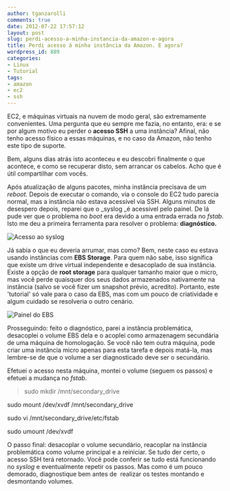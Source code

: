 ```yaml
---
author: tganzarolli
comments: true
date: 2012-07-22 17:57:12
layout: post
slug: perdi-acesso-a-minha-instancia-da-amazon-e-agora
title: Perdi acesso à minha instância da Amazon. E agora?
wordpress_id: 889
categories:
- Linux
- Tutorial
tags:
- amazon
- ec2
- ssh
---
```


EC2, e máquinas virtuais na nuvem de modo geral, são extremamente convenientes. Uma pergunta que eu sempre me fazia, no entanto, era: e se por algum motivo eu perder o **acesso SSH** a uma instância? Afinal, não tenho acesso físico a essas máquinas, e no caso da Amazon, não tenho este tipo de suporte.

Bem, alguns dias atrás isto aconteceu e eu descobri finalmente o que acontece, e como se recuperar disto, sem arrancar os cabelos. Acho que é útil compartilhar com vocês.

Após atualização de alguns pacotes, minha instância precisava de um _reboot_. Depois de executar o comando, via o console do EC2 tudo parecia normal, mas a instância não estava acessível via SSH. Alguns minutos de desespero depois, reparei que o _syslog _é acessível pelo painel. De lá pude ver que o problema no _boot_ era devido a uma entrada errada no _fstab._ Isto me deu a primeira ferramenta para resolver o problema: **diagnóstico.**

![Acesso ao syslog]({{BASE_PATH}}/images/2012-07-22-perdi-acesso-a-minha-instancia-da-amazon-e-agora/syslog1-300x146.jpg)

Já sabia o que eu deveria arrumar, mas como? Bem, neste caso eu estava usando instâncias com **EBS Storage**. Para quem não sabe, isso significa que existe um drive virtual independente e desacoplado de sua instância. Existe a opção de **root storage** para qualquer tamanho maior que o micro, mas você perde quaisquer dos seus dados armazenados nativamente na instância (salvo se você fizer um snapshot prévio, acredito). Portanto, este 'tutorial' só vale para o caso da EBS, mas com um pouco de criatividade e algum cuidado se resolveria o outro cenário.

![Painel do EBS]({{BASE_PATH}}/images/2012-07-22-perdi-acesso-a-minha-instancia-da-amazon-e-agora/ebs-300x76.jpg)

Prosseguindo: feito o diagnóstico, parei a instância problemática, desacoplei o volume EBS dela e o acoplei como armazenagem secundária de uma máquina de homologação. Se você não tem outra máquina, pode criar uma instância micro apenas para esta tarefa e depois matá-la, mas lembre-se de que o volume a ser diagnosticado deve ser o secundário.

Efetuei o acesso nesta máquina, montei o volume (seguem os passos) e efetuei a mudança no _fstab_.


> sudo mkdir /mnt/secondary_drive

sudo mount /dev/xvdf /mnt/secondary_drive

sudo vi /mnt/secondary_drive/etc/fstab

sudo umount /dev/xvdf


O passo final: desacoplar o volume secundário, reacoplar na instância problemática como volume principal e a reiniciar. Se tudo der certo, o acesso SSH terá retornado. Você pode conferir se tudo está funcionando no _syslog_ e eventualmente repetir os passos. Mas como é um pouco demorado, diagnostique bem antes de  realizar os testes montando e desmontando volumes.


